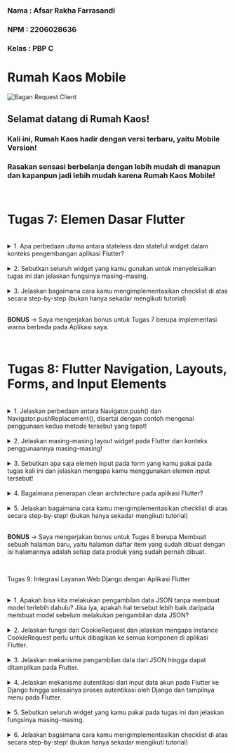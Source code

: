 ### Nama : Afsar Rakha Farrasandi
### NPM : 2206028636
### Kelas : PBP C

# Rumah Kaos Mobile
![Bagan Request Client](https://github.com/afsarakhaa/rumah-kaos/assets/122893320/1ec0cfb0-becc-4aaa-ab99-c4b060aa8c2d)

## Selamat datang di **Rumah Kaos**!
### Kali ini, Rumah Kaos hadir dengan versi terbaru, yaitu Mobile Version!
### Rasakan sensasi berbelanja dengan lebih mudah di manapun dan kapanpun jadi lebih mudah karena Rumah Kaos Mobile!

<br/>

# Tugas 7: Elemen Dasar Flutter
<br />

<details>
<summary> 1. Apa perbedaan utama antara stateless dan stateful widget dalam konteks pengembangan aplikasi Flutter?
</summary>

<br/>

Dalam pengembangan aplikasi Flutter, terdapat dua jenis widget utama yang digunakan untuk membangun UI: **StatelessWidget** dan **StatefulWidget**. Kedua widget ini memiliki peran penting dan penggunaan yang berbeda tergantung pada kebutuhan aplikasi kita.

Berikut adalah tabel yang menggambarkan perbedaan utama antara `StatelessWidget` dan `StatefulWidget`:

| Aspek | StatelessWidget | StatefulWidget |
|-------|----------------|---------------|
| **Definisi** | Widget yang tidak memerlukan state. Artinya, tidak ada data yang diharapkan berubah sepanjang waktu widget ditampilkan. | Widget yang memiliki state yang bisa berubah. Ini digunakan untuk widget yang bisa berinteraksi dengan pengguna atau data yang berubah-ubah. |
| **Penggunaan** | Ideal untuk UI yang static dan tidak berubah setelah rendering pertama, seperti teks atau ikon. | Digunakan untuk UI yang dinamis dan interaktif, seperti form, atau informasi yang terus berubah. |
| **State** | Tidak memiliki state sendiri. | Memiliki state sendiri yang dapat berubah dan memicu UI untuk membangun ulang. |
| **Rebuild** | Tidak dibangun ulang ketika data berubah. | Dibangun ulang ketika state-nya berubah menggunakan `setState()`. |
| **Performance** | Lebih efisien jika data tidak berubah. | Memiliki overhead karena perlu mengelola state dan mungkin membangun ulang lebih sering. |
| **Contoh** | `Text`, `Icon`, dan `FlatButton`. | `Checkbox`, `Radio`, `Slider`, dan form input. |
| **Lifecycle** | Memiliki metode `build()` saja. | Memiliki metode `createState()`, dan state memiliki lifecycle seperti `initState()`, `dispose()`, dll. |

## Kesimpulan

Pemilihan antara `StatelessWidget` dan `StatefulWidget` bergantung pada apakah UI component yang dibangun butuh untuk diperbarui selama masa maintain atau pengembangan. Jika jawabannya ya, maka `StatefulWidget` adalah pilihan yang tepat. Jika tidak, `StatelessWidget` lebih disukai karena lebih ringan dan sederhana.
</details>

<br/>

<details>
<summary> 2. Sebutkan seluruh widget yang kamu gunakan untuk menyelesaikan tugas ini dan jelaskan fungsinya masing-masing.
</summary>

<br/>

Pada hal ini, hampir semua hal adalah widget, maka dari itu, berikut adalah seluruh widget yang saya gunakan dalam tugas ini beserta penjelasannya

| Widget | Fungsi |
|--------|--------|
| `MaterialApp` | Widget pembungkus yang menyediakan aplikasi dengan data tema, rute, dan lainnya. |
| `Scaffold` | Menyediakan struktur dasar untuk aplikasi desain material, termasuk app bars, body, dan lain-lain. |
| `AppBar` | Menampilkan app bar di bagian atas layar, biasanya berisi judul dan aksi. |
| `SingleChildScrollView` | Memungkinkan konten di dalamnya dapat discroll, berguna untuk konten yang melebihi layar. |
| `Padding` | Menambahkan ruang di sekitar widget anak, berguna untuk memberikan margin. |
| `Column` | Mengatur anak-anaknya dalam tata letak vertikal linier. |
| `Text` | Menampilkan string teks dengan berbagai styling. |
| `GridView.builder` | Membuat grid item yang dibangun secara dinamis, efisien untuk daftar item besar. |
| `SliverGridDelegateWithFixedCrossAxisCount` | Mengontrol tata letak grid, termasuk jumlah kolom dan spacing. |
| `Card` | Widget material design yang menampilkan informasi yang dapat di-tap. |
| `InkWell` | Menangkap tab dan memberikan efek visual ketika disentuh. |
| `Icon` | Menampilkan ikon material. |
| `SizedBox` | Kotak dengan ukuran tertentu, sering digunakan untuk spacing. |
| `TextStyle` | Menentukan gaya teks seperti ukuran font, berat, dan warna. |
| `ScaffoldMessenger` | Menampilkan `SnackBar`, memberikan feedback sementara ke pengguna. |
| `SnackBar` | Menampilkan pesan singkat di bagian bawah layar. |
| `IconData` | Mendefinisikan ikon-ikon material yang tersedia. |
| `Color` | Merepresentasikan warna. |
| `ThemeData` | Menentukan tema warna dan desain yang digunakan di aplikasi. |
| `ColorScheme.fromSeed` | Menciptakan skema warna dari warna seed. |
| `RoundedRectangleBorder` | Memberikan bentuk bulat pada border `Card`. |
| `main` | Fungsi entry point eksekusi aplikasi Flutter. |

</details>

<br/>

<details>
<summary> 3.  Jelaskan bagaimana cara kamu mengimplementasikan checklist di atas secara step-by-step (bukan hanya sekadar mengikuti tutorial)
</summary>

<br/>

- ### [x]  Membuat sebuah program Flutter baru dengan tema inventory seperti tugas-tugas sebelumnya.

    Pada hal ini saya membuat program Flutter Baru dengan nama "Rumah Kaos Mobile" karena merupakan versi mobile dari App Rumah Kaos.

    #### Persyaratan Sistem
    - Flutter SDK
    - Dart SDK
    - IDE yang mendukung Flutter (misalnya, Android Studio atau Visual Studio Code)

    #### Setup Aplikasi
    1. Instal Flutter SDK dan Dart SDK di sistem Anda.
    2. Setup editor yang Anda pilih (misalnya, Android Studio atau Visual Studio Code) dengan plugin Flutter dan Dart.
    3. Clone repository ini atau buat aplikasi Flutter baru menggunakan perintah `flutter create nama_aplikasi`.

    #### Struktur Kode
    Aplikasi ini terdiri dari dua file Dart utama:
    - `main.dart`: File utama yang menjalankan aplikasi Flutter.
    - `menu.dart`: Berisi widget yang digunakan untuk menampilkan tombol dan fungsi aplikasi.

    #### Cara Menjalankan
    1. Buka terminal.
    2. Navigasi ke direktori aplikasi.
    3. Jalankan `flutter run` untuk menjalankan aplikasi pada simulator atau perangkat.

- ### [x]  Membuat tiga tombol sederhana dengan ikon dan teks (Lihat Item, Tambah Item, Logout)

    ### Langkah 1: Mendefinisikan Model Data

    Saya pertama-tama mendefinisikan model data yang akan mewakili setiap item pada UI. Model ini dinamakan `ShopItem`.

    ```dart
    class ShopItem {
    final String name;
    final IconData icon;
    final Color color;

    ShopItem(this.name, this.icon, this.color);
    }
    ```

    Model `ShopItem` ini memiliki nama, ikon, dan warna yang nantinya digunakan untuk menampilkan tombol.

    ### Langkah 2: Membuat Widget Tombol

    Selanjutnya, saya membuat sebuah Stateless Widget yang disebut `ShopCard`. Widget ini mengambil `ShopItem` sebagai parameter dan menampilkannya sebagai sebuah Card yang bisa ditekan.

    ```dart
    class ShopCard extends StatelessWidget {
    final ShopItem item;

    const ShopCard(this.item, {Key? key}) : super(key: key);

    @override
    Widget build(BuildContext context) {
        return Card(
        color: item.color,
        child: InkWell(
            onTap: () {
            ScaffoldMessenger.of(context).showSnackBar(
                SnackBar(content: Text("Saya telah menekan tombol ${item.name}!"))
            );
            },
            child: Column(
            // ... Isi child sesuai dengan struktur yang ada di kode asli
            ),
        ),
        );
    }
    }
    ```

    Dalam `ShopCard`, `InkWell` digunakan untuk menangkap gestur tap dan menampilkan Snackbar.

    ### Langkah 3: Menampilkan Tombol pada Layar Utama

    Pada `MyHomePage`, saya menggunakan `GridView.builder` untuk menampilkan `ShopCard`. Setiap card merepresentasikan satu dari tiga tombol fungsi aplikasi yang diminta.

    ```dart
    class MyHomePage extends StatelessWidget {
    // ... Constructor dan variabel lainnya ...

    @override
    Widget build(BuildContext context) {
        // ... Scaffold dan AppBar ...

        return GridView.builder(
        // ... GridView builder setup ...
        itemBuilder: (context, index) {
            return ShopCard(items[index]);
        },
        );
    }
    }
    ```

    `GridView.builder` akan membangun sebuah `ShopCard` untuk setiap `ShopItem` yang ada di dalam list `items`.

    ### Langkah 4: Menetapkan Item Tombol

    Saya menetapkan tombol-tombol yang diinginkan dalam sebuah list bernama `items` di `MyHomePage`.

    ```dart
    final List<ShopItem> items = [
    ShopItem("Lihat Item", Icons.checklist, Colors.green),
    ShopItem("Tambah Item", Icons.add_shopping_cart, Colors.blue),
    ShopItem("Logout", Icons.logout, Colors.red),
    ];
    ```
- ### [x]  Memunculkan Snackbar dan tulisannya

    #### Implementasi Tombol dan Snackbar
    Saya membuat tiga tombol dengan ikon dan teks menggunakan `ShopCard`. Setiap `ShopCard` dikonfigurasi dengan sebuah `ShopItem` yang memiliki nama, ikon, dan warna tertentu. Ketika tombol ditekan, sebuah `SnackBar` ditampilkan dengan menggunakan `ScaffoldMessenger.of(context)` untuk memberikan umpan balik kepada pengguna.

    ##### Kode `ShopCard` untuk Snackbar
    ```dart
    child: InkWell(
    onTap: () {
        ScaffoldMessenger.of(context)
        ..hideCurrentSnackBar()
        ..showSnackBar(SnackBar(content: Text("Kamu telah menekan tombol ${item.name}!")));
    },
    // Rest of the code
    )
    ```
    Setiap tombol memiliki `onTap` callback yang menghasilkan `SnackBar` dengan pesan yang sesuai berdasarkan item yang ditekan.
</details>

<br/>

**BONUS** -> Saya mengerjakan bonus untuk Tugas 7 berupa implementasi warna berbeda pada Aplikasi saya.

<br/>

# Tugas 8: Flutter Navigation, Layouts, Forms, and Input Elements
<br />

<details>
<summary> 1. Jelaskan perbedaan antara Navigator.push() dan Navigator.pushReplacement(), disertai dengan contoh mengenai penggunaan kedua metode tersebut yang tepat!
</summary>

<br/>

**Perbedaan antara `Navigator.push()` dan `Navigator.pushReplacement()`**

Flutter menyediakan metode `Navigator.push()` dan `Navigator.pushReplacement()` untuk navigasi antar halaman. Keduanya memiliki tujuan yang berbeda:

- `Navigator.push()`: Digunakan untuk menavigasi ke halaman baru tanpa menghapus halaman saat ini dari stack. Halaman sebelumnya tetap ada di stack, sehingga user dapat kembali ke halaman tersebut.
- `Navigator.pushReplacement()`: Digunakan untuk menavigasi ke halaman baru dengan menggantikan halaman saat ini di stack. Halaman saat ini akan dihapus dari stack, dan tidak dapat kembali ke halaman tersebut.

### Tabel Perbandingan

| Fitur                    | Navigator.push()                  | Navigator.pushReplacement()    |
|--------------------------|-----------------------------------|-------------------------------|
| Deskripsi                | Menambahkan halaman baru ke stack.| Mengganti halaman saat ini dengan halaman baru di stack. |
| Kembalinya ke Halaman Sebelumnya | Memungkinkan kembali ke halaman sebelumnya. | Tidak memungkinkan kembali ke halaman sebelumnya. |
| Penggunaan Stack         | Menambahkan ke stack.             | Menggantikan elemen di stack. |
| Kasus Penggunaan         | Menavigasi ke halaman baru sambil mempertahankan histori. | Menavigasi ke halaman baru saat tidak perlu kembali ke halaman sebelumnya (misalnya, setelah login berhasil). |

### Contoh Penggunaan

**Navigator.push()**
```dart
Navigator.push(
  context,
  MaterialPageRoute(builder: (context) => ShopFormPage()),
);
```
Dalam contoh ini, user menavigasi ke `ShopFormPage` dan dapat kembali ke halaman sebelumnya dengan menggunakan tombol kembali.

**Navigator.pushReplacement()**
```dart
Navigator.pushReplacement(
  context,
  MaterialPageRoute(builder: (context) => MyHomePage()),
);
```
Dalam contoh ini, user menavigasi ke `MyHomePage`, tetapi tidak dapat kembali ke halaman sebelumnya karena telah digantikan oleh `MyHomePage`.

### Kesimpulan

Pemilihan antara `Navigator.push()` dan `Navigator.pushReplacement()` tergantung pada kebutuhan navigasi dalam aplikasi yang dibuat. Penggunaan yang tepat akan memastikan pengalaman pengguna yang intuitif dan efisien.

</details>
<br/>

<details>
<summary> 2.  Jelaskan masing-masing layout widget pada Flutter dan konteks penggunaannya masing-masing! </summary>

<br/>

Berikut penjelasan masing-masing layout widget pada Flutter beserta konteks penggunaannya:

| Nama Layout Widget  | Deskripsi                                                                                                                      | Konteks Penggunaan                             |
|---------------------|--------------------------------------------------------------------------------------------------------------------------------|------------------------------------------------|
| `Container`         | Widget yang digunakan untuk mengatur tata letak dan dekorasi elemen-elemen dalam kotak.                                    | Biasanya digunakan untuk mengelompokkan dan mengatur elemen-elemen lain dalam kotak dengan batas tertentu.                |
| `Row`               | Widget yang mengatur anak-anaknya dalam baris horizontal.                                                                      | Berguna ketika kita ingin menampilkan elemen-elemen dalam satu baris secara horizontal.                                |
| `Column`            | Widget yang mengatur anak-anaknya dalam kolom vertikal.                                                                        | Berguna ketika kita ingin menampilkan elemen-elemen dalam satu kolom secara vertikal.                                  |
| `ListView`          | Widget yang mengatur anak-anaknya dalam daftar gulir (scrollable list).                                                         | Digunakan ketika kita memiliki daftar elemen yang panjang dan ingin memungkinkan pengguna untuk menggulirnya.         |
| `Stack`             | Widget yang mengatur anak-anaknya dalam tumpukan, yang memungkinkan elemen-elemen tumpuk di atas satu sama lain.          | Berguna ketika kita ingin menumpuk elemen-elemen dalam tata letak yang lebih kompleks, seperti tumpukan kartu.         |
| `Expanded`          | Widget yang memungkinkan anak-anaknya memperluas ruang yang tersedia dalam arah tertentu.                                     | Digunakan dalam `Row` atau `Column` untuk memberikan sebagian dari ruang yang tersedia kepada anak-anaknya.             |
| `Wrap`              | Widget yang mengatur anak-anaknya dalam baris-baris yang memanjang secara otomatis, dan memindahkan ke baris berikutnya jika tidak cukup ruang. | Cocok untuk tata letak dengan elemen-elemen berukuran bervariasi yang perlu diatur dalam baris-baris.         |
| `Flow`              | Widget yang mengatur anak-anaknya dalam tata letak aliran (flow layout), dengan kemampuan mengisi ruang secara otomatis.  | Berguna untuk tata letak yang kompleks yang memerlukan penataan elemen dengan baik tanpa perlu mengatur secara manual. |
| `Card`              | Widget yang menggambarkan kartu dengan bayangan dan tampilan yang elegan.                                                       | Umumnya digunakan untuk menampilkan konten dalam kartu terpisah dengan dekorasi visual yang konsisten.                |
</details>

<br/>

<details>
<summary> 3.  Sebutkan apa saja elemen input pada form yang kamu pakai pada tugas kali ini dan jelaskan mengapa kamu menggunakan elemen input tersebut!
</summary>

<br/>

Pada tugas ini, saya menggunakan empat elemen input dalam form Flutter, yaitu:

1. **TextFormField untuk Nama Produk**:
   - Alasan penggunaan: Elemen ini digunakan untuk mengumpulkan informasi tentang nama produk yang akan ditambahkan. TextFormField digunakan karena memungkinkan pengguna untuk memasukkan teks dan memiliki validasi untuk memastikan bahwa input tidak kosong.

2. T**extFormField untuk Harga**:
   - Alasan penggunaan: Elemen ini digunakan untuk mengumpulkan informasi tentang harga produk. TextFormField digunakan karena memungkinkan pengguna untuk memasukkan angka (dalam bentuk teks) dan memiliki validasi untuk memastikan bahwa input tidak kosong dan berupa angka.

3. **TextFormField untuk Deskripsi**:
   - Alasan penggunaan: Elemen ini digunakan untuk mengumpulkan deskripsi produk. TextFormField digunakan karena memungkinkan pengguna untuk memasukkan teks deskripsi produk dan memiliki validasi untuk memastikan bahwa input tidak kosong.

4. **TextFormField untuk Jumlah**:
   - Alasan penggunaan: Elemen ini digunakan untuk mengumpulkan informasi tentang jumlah produk yang tersedia. TextFormField digunakan karena memungkinkan pengguna untuk memasukkan angka (dalam bentuk teks) dan memiliki validasi untuk memastikan bahwa input tidak kosong dan berupa angka.

Penggunaan TextFormField dalam form ini memungkinkan pengguna untuk memasukkan informasi yang dibutuhkan (nama produk, harga, deskripsi, dan jumlah) dengan memastikan bahwa input sesuai dengan persyaratan (tidak kosong, harga dan jumlah berupa angka). Validasi yang terdapat pada masing-masing elemen input juga membantu dalam menghindari kesalahan input yang tidak valid.

</details>

<br/>

<details>
<summary> 4. Bagaimana penerapan clean architecture pada aplikasi Flutter?
</summary>

## Deskripsi
Clean Architecture adalah sebuah pendekatan dalam pengembangan perangkat lunak yang bertujuan untuk memisahkan komponen-komponen utama dalam sebuah aplikasi, sehingga aplikasi menjadi lebih modular, teruji dengan baik, dan mudah untuk dipelihara. Penerapan Clean Architecture pada aplikasi Flutter dapat membantu kita memisahkan logika bisnis dari aspek teknis dan tampilan, sehingga memungkinkan pengujian yang lebih baik, skalabilitas, dan pemeliharaan yang lebih mudah.

## Langkah-Langkah Penerapan Clean Architecture

1. Pembagian Lapisan:
   - Lapisan Internal: Ini adalah lapisan yang berisi logika bisnis aplikasi. Di dalam lapisan ini, kita dapat mendefinisikan use cases (interactors) yang menggambarkan fungsionalitas utama aplikasi kita.
   - Lapisan Eksternal: Ini adalah lapisan yang berisi implementasi teknis seperti UI, database, API, dan perangkat keras. Flutter sering digunakan di lapisan ini untuk mengimplementasikan tampilan pengguna (UI).

2. Pembagian Modul:
   - Domain Layer: Ini adalah modul yang berisi semua logika bisnis, termasuk entitas, use cases, dan repositori abstrak. Tidak ada ketergantungan ke infrastruktur di sini.
   - Data Layer: Ini adalah modul yang mengimplementasikan repositori abstrak dari domain layer. Modul ini bertanggung jawab untuk berkomunikasi dengan data eksternal, seperti database atau API.
   - Presentation Layer: Ini adalah modul yang berisi komponen UI seperti widget, halaman, dan manajemen state UI. Ini adalah bagian yang berinteraksi langsung dengan pengguna.

3. Dependency Injection:
   - Gunakan teknik Dependency Injection (DI) untuk menghubungkan lapisan tersebut. Dengan Flutter, kita bisa menggunakan paket seperti "get_it" atau "provider" untuk mengatur injeksi dependensi.

4. Pengujian:
   - Lapisan domain harus memiliki pengujian unit yang kuat untuk memastikan logika bisnis berfungsi dengan baik.
   - Lapisan data perlu memiliki pengujian integrasi untuk memastikan koneksi dengan data eksternal berjalan dengan baik.
   - Lapisan presentasi harus memiliki pengujian widget untuk memastikan UI berperilaku seperti yang diharapkan.

5. Menggunakan Pola Desain:
   - Dalam lapisan presentasi, kita bisa menggunakan pola desain seperti MVVM (Model-View-ViewModel) atau BLoC (Business Logic Component) untuk memisahkan tampilan dari logika bisnis.

6. Memisahkan Responsabilitas:
   - Pastikan setiap lapisan hanya memiliki responsabilitas tertentu dan tidak bergantung pada lapisan lain secara langsung.

7. Menerapkan Prinsip Single Responsibility:
   - Pastikan setiap kelas atau komponen hanya memiliki satu tanggung jawab utama.

Penerapan Clean Architecture pada aplikasi Flutter akan membantu kita mencapai pemisahan yang baik antara komponen-komponen aplikasi kita, membuat kode lebih mudah diuji, dan memungkinkan kita untuk mengganti teknologi atau lapisan tanpa mengganggu bagian lain dari aplikasi kita. 
</details>

<br/>

<details>
<summary> 5. Jelaskan bagaimana cara kamu mengimplementasikan checklist di atas secara step-by-step! (bukan hanya sekadar mengikuti tutorial)
</summary>

<br/>

### A. Formulir Tambah Item Baru

#### 1. Buat Halaman Baru untuk Formulir Tambah Item:

1.1 Tambahkan file `shoplist_form.dart`:

```dart
// shoplist_form.dart

import 'package:flutter/material.dart';

class ShopFormPage extends StatefulWidget {
  const ShopFormPage({Key? key}) : super(key: key);

  @override
  State<ShopFormPage> createState() => _ShopFormPageState();
}

class _ShopFormPageState extends State<ShopFormPage> {
  // ... (existing code)
}
```

#### 2. Elemen Input pada Formulir:

2.1 Tambahkan elemen input pada `_ShopFormPageState`:

```dart
// _ShopFormPageState in shoplist_form.dart

// ... (existing code)

String _name = "";
int _price = 0;
String _description = "";
int _amount = 0;
final _formKey = GlobalKey<FormState>();

@override
Widget build(BuildContext context) {
  return Scaffold(
    // ... (existing code)
    body: Form(
      key: _formKey,
      child: SingleChildScrollView(
        child: Column(
          crossAxisAlignment: CrossAxisAlignment.start,
          children: [
            // ... (existing code)
          ],
        ),
      ),
    ),
  );
}
```

#### 3. Tombol Save:

3.1 Tambahkan Tombol "Save" pada `_ShopFormPageState`:

```dart
// _ShopFormPageState in shoplist_form.dart

// ... (existing code)

Align(
  alignment: Alignment.bottomCenter,
  child: Padding(
    padding: const EdgeInsets.all(8.0),
    child: ElevatedButton(
      onPressed: () {
        // ... (existing code)

        // Save button logic
        if (_formKey.currentState!.validate()) {
          // ... (existing code)
        }
      },
      child: const Text(
        "Save",
        style: TextStyle(color: Colors.white),
      ),
    ),
  ),
),
```

#### 4. Navigasi:

4.1 Arahkan pengguna ke halaman form tambah item baru dari `MyHomePage`:

```dart
// menu.dart

// ... (existing code)

class MyHomePage extends StatelessWidget {
  // ... (existing code)

  @override
  Widget build(BuildContext context) {
    return Scaffold(
      // ... (existing code)
      body: SingleChildScrollView(
        child: Padding(
          padding: const EdgeInsets.all(20.0),
          child: Column(
            children: <Widget>[
              // ... (existing code)
              InkWell(
                onTap: () {
                  Navigator.push(
                    context,
                    MaterialPageRoute(
                      builder: (context) => const ShopFormPage(),
                    ),
                  );
                },
                child: ShopCard(items[index]),
              ),
            ],
          ),
        ),
      ),
    );
  }
}
```

### B. Drawer

#### 1. Buat Drawer:

1.1 Tambahkan drawer pada `left_drawer.dart`:

```dart
// left_drawer.dart

// ... (existing code)

class LeftDrawer extends StatelessWidget {
  // ... (existing code)

  @override
  Widget build(BuildContext context) {
    return Drawer(
      child: ListView(
        children: [
          // ... (existing code)
        ],
      ),
    );
  }
}
```

#### 2. Opsi Drawer:

2.1 Tambahkan opsi "Tambah Item" pada `LeftDrawer`:

```dart
// left_drawer.dart

// ... (existing code)

ListTile(
  leading: const Icon(Icons.add_shopping_cart),
  title: const Text('Tambah Item'),
  onTap: () {
    Navigator.push(
      context,
      MaterialPageRoute(
        builder: (context) => const ShopFormPage(),
      ),
    );
  },
),
```

#### 3. Opsi Drawer:

3.1 Tambahkan opsi "Halaman Utama" pada `LeftDrawer`:

```dart
// left_drawer.dart

// ... (existing code)

ListTile(
  leading: const Icon(Icons.home_outlined),
  title: const Text('Halaman Utama'),
  onTap: () {
    Navigator.pushReplacement(
      context,
      MaterialPageRoute(
        builder: (context) => MyHomePage(),
      ),
    );
  },
),
```

</details>

</br>

**BONUS** -> Saya mengerjakan bonus untuk Tugas 8 berupa Membuat sebuah halaman baru, yaitu halaman daftar item yang sudah dibuat dengan isi halamannya adalah setiap data produk yang sudah pernah dibuat.

<br/>

Tugas 9: Integrasi Layanan Web Django dengan Aplikasi Flutter

<br />

<details>
<summary> 1. Apakah bisa kita melakukan pengambilan data JSON tanpa membuat model terlebih dahulu? Jika iya, apakah hal tersebut lebih baik daripada membuat model sebelum melakukan pengambilan data JSON?
</summary>

<br/>

### Pengambilan Data JSON Tanpa Model di Flutter
***Ya, kita bisa mengambil data JSON tanpa membuat model terlebih dahulu di Flutter.*** 

Flutter dan Dart menyediakan cara untuk melakukan ini dengan menggunakan `Map` dan dynamic typing. Contohnya, kita bisa menggunakan `jsonDecode` untuk mengubah string JSON menjadi `Map<String, dynamic>` atau `List<dynamic>` di Dart, yang memungkinkan kita untuk mengakses data tanpa mendefinisikan model kelas terlebih dahulu.

**Contoh Penggunaan:**

```dart
var data = jsonDecode(responseBody) as Map<String, dynamic>;
print(data['key']); // Mengakses nilai menggunakan key
```

**Perbandingan dengan Pendekatan Model:**

**1. Fleksibilitas vs Struktur** 

Menggunakan pendekatan tanpa model memberikan fleksibilitas lebih dalam mengakses data JSON, terutama bila struktur data sering berubah atau tidak terdefinisi dengan jelas. Namun, pendekatan ini kurang terstruktur dan bisa lebih rentan terhadap kesalahan pada runtime, seperti typo dalam nama key.

**2. Keselamatan Tipe** 

Pendekatan model (strong typing) memberikan keuntungan dalam bentuk keselamatan tipe. Model yang didefinisikan memastikan bahwa data yang diakses sesuai dengan struktur yang kita harapkan. Ini mengurangi kemungkinan kesalahan saat runtime dan memudahkan debugging.

**3. Manajemen Data yang Lebih Baik** 

Model membantu dalam manajemen data yang lebih baik. Jika aplikasi berkembang menjadi lebih kompleks, memiliki model yang jelas membantu dalam memelihara kode, meningkatkan keterbacaan, dan memudahkan kolaborasi dalam tim.

**Kesimpulan** 

Menggunakan model atau tidak bergantung pada kasus penggunaan spesifik. Untuk proyek yang lebih besar dan kompleks, atau ketika bekerja dalam tim, mendefinisikan model sering kali lebih disukai karena alasan keselamatan tipe dan manajemen kode. Untuk skenario yang lebih sederhana atau dengan data yang sering berubah, mengakses data JSON langsung tanpa model bisa menjadi pilihan yang efisien.

</details>

<br />

<details>
<summary> 2. Jelaskan fungsi dari CookieRequest dan jelaskan mengapa instance CookieRequest perlu untuk dibagikan ke semua komponen di aplikasi Flutter.
</summary>

<br/>

### Fungsi `CookieRequest` dalam Aplikasi Flutter

**Apa itu `CookieRequest`?**
`CookieRequest` dalam konteks pengembangan aplikasi, khususnya di Flutter, sering merujuk pada mekanisme yang mengatur pengiriman dan penerimaan cookie saat melakukan request HTTP. Cookies adalah data kecil yang disimpan di perangkat klien dan dikirimkan kembali ke server pada setiap request. `CookieRequest` bertugas untuk memastikan bahwa cookie ini diatur dan dikirimkan dengan benar.

**Fungsi Utama `CookieRequest`:**
1. **Pengelolaan Sesi Pengguna:** `CookieRequest` membantu dalam mengelola sesi pengguna. Cookie sering digunakan untuk menyimpan token autentikasi atau informasi sesi lainnya yang memungkinkan aplikasi mengenali pengguna yang sudah login.
2. **Pemeliharaan State antara Request:** Cookie membantu menjaga keadaan (state) antara berbagai request HTTP. Hal ini penting untuk fitur seperti keranjang belanja di e-commerce atau preferensi pengguna.
3. **Keamanan:** Dalam banyak kasus, `CookieRequest` juga mengelola aspek keamanan, seperti memastikan bahwa cookie sensitif hanya dikirim melalui koneksi HTTPS.

**Mengapa `CookieRequest` Perlu Dibagikan ke Semua Komponen?**
1. **Konsistensi State:** Memastikan bahwa setiap komponen aplikasi memiliki akses ke state yang sama dan terkini, yang sangat penting untuk fungsionalitas dan user experience.
2. **Efisiensi dan DRY (Don't Repeat Yourself):** Dengan membagikan instance `CookieRequest`, kita dapat menghindari duplikasi kode untuk pengelolaan cookie di berbagai bagian aplikasi.
3. **Pengelolaan Sumber Daya:** Membagi satu instance memastikan penggunaan sumber daya yang efisien, seperti memori dan koneksi jaringan, karena tidak perlu membuat banyak instance untuk tujuan yang sama.
4. **Sinkronisasi Akses Data:** Memungkinkan semua komponen untuk secara sinkron mengakses dan memodifikasi cookie atau data sesi, yang penting untuk integritas data dan pengalaman pengguna.

### Kesimpulan
Dalam aplikasi Flutter, `CookieRequest` memainkan peran penting dalam pengelolaan sesi dan keamanan pengguna, serta dalam menjaga konsistensi dan efisiensi pengelolaan state aplikasi. Memiliki satu instance `CookieRequest` yang dibagikan di seluruh aplikasi memastikan bahwa semua komponen bekerja dengan state yang sama, mengurangi duplikasi kode, dan meningkatkan efisiensi penggunaan sumber daya.

</details>

<br />

<details>
<summary> 3.  Jelaskan mekanisme pengambilan data dari JSON hingga dapat ditampilkan pada Flutter.
</summary>

<br/>

Mekanisme pengambilan data dari JSON hingga dapat ditampilkan pada aplikasi Flutter melibatkan beberapa langkah utama. Ini termasuk mengirim request HTTP ke server, menerima response dalam format JSON, menguraikan data JSON tersebut, dan akhirnya menampilkan data tersebut dalam UI Flutter. Berikut adalah penjelasan rinci dari setiap langkah:

### 1. Mengirim Request HTTP
Pertama, aplikasi Flutter mengirim request HTTP ke server atau endpoint API yang menyediakan data JSON. Ini biasanya dilakukan menggunakan paket `http` yang tersedia di Flutter.

Contoh kode untuk mengirim request:
```dart
var url = Uri.parse('https://example.com/data');
var response = await http.get(url);
```

### 2. Menerima Response JSON
Setelah request terkirim, aplikasi akan menerima response dari server. Jika request berhasil, response ini akan berisi data dalam format JSON.

### 3. Menguraikan (Parsing) JSON
Langkah selanjutnya adalah menguraikan response JSON tersebut menjadi struktur data yang bisa digunakan oleh Flutter. Ada dua cara umum untuk melakukan ini:

   - **Menggunakan Dynamic Typing:** Menguraikan JSON menjadi `Map<String, dynamic>` atau `List<dynamic>` menggunakan `jsonDecode` dari `dart:convert`. Metode ini tidak memerlukan model kelas terlebih dahulu.
   
     Contoh:
     ```dart
     var jsonData = jsonDecode(response.body);
     ```

   - **Menggunakan Model Kelas:** Membuat model kelas untuk merepresentasikan data JSON dan menggunakan `jsonDecode` untuk menguraikan JSON ke dalam instance dari model tersebut. Ini memberikan keuntungan dari type safety dan mudah untuk dielola.

     Contoh model:
     ```dart
     class DataModel {
       final String id;
       final String name;
       // Konstruktor dan metode lainnya
     }
     ```

     Contoh penguraian:
     ```dart
     var dataModel = DataModel.fromJson(jsonDecode(response.body));
     ```

### 4. Menampilkan Data pada UI
Setelah data JSON berhasil diuraikan, langkah terakhir adalah menampilkannya dalam UI Flutter. Ini bisa dilakukan dengan menggunakan berbagai widget Flutter, seperti `Text`, `ListView`, `Card`, dll.

Contoh:
```dart
ListView.builder(
  itemCount: data.length,
  itemBuilder: (context, index) {
    return ListTile(
      title: Text(data[index].name),
      // Widget lainnya
    );
  },
)
```

### Kesimpulan
Proses pengambilan data dari JSON hingga ditampilkan pada Flutter melibatkan beberapa langkah penting, mulai dari mengirim request, menguraikan JSON, dan akhirnya menampilkan data dalam UI. Dengan menggunakan paket `http` untuk request dan `dart:convert` untuk penguraian JSON, Flutter menyediakan cara yang efisien dan fleksibel untuk menangani data JSON.

</details>

<br />

<details>
<summary> 4.  Jelaskan mekanisme autentikasi dari input data akun pada Flutter ke Django hingga selesainya proses autentikasi oleh Django dan tampilnya menu pada Flutter.
</summary>

<br/>

Mekanisme autentikasi dari input data akun pada Flutter hingga proses autentikasi oleh Django dan tampilnya menu pada Flutter melibatkan beberapa langkah penting yang saling terintegrasi. Berikut adalah langkah-langkah tersebut:

### 1. Input Data Akun pada Flutter
Pertama, pengguna memasukkan data akun (biasanya username dan password) melalui antarmuka pengguna (UI) Flutter. Ini biasanya dilakukan menggunakan `TextFormField` atau widget input serupa.

### 2. Mengirim Data ke Server Django
Setelah pengguna menekan tombol login, aplikasi Flutter akan mengirimkan data tersebut ke server Django. Ini biasanya dilakukan dengan membuat request HTTP POST menggunakan paket seperti `http` di Flutter.

Contoh kode untuk mengirim data:
```dart
var url = Uri.parse('http://yourdjangoapp.com/api/login/');
var response = await http.post(
  url,
  body: {'username': 'user', 'password': 'pass'}
);
```

### 3. Proses Autentikasi di Django
Di sisi server Django, data yang diterima akan diproses. Django akan memeriksa apakah kombinasi username dan password cocok dengan yang ada di database.

- Jika valid, Django akan menghasilkan token (misalnya menggunakan Django Rest Framework Token Authentication) dan mengirimkannya kembali sebagai response.
- Jika tidak valid, Django akan mengirimkan response error.

### 4. Menerima Response di Flutter
Aplikasi Flutter kemudian akan menerima response dari Django.

- Jika autentikasi berhasil (token diterima), aplikasi menyimpan token tersebut (misalnya di `SharedPreferences` untuk penggunaan selanjutnya).
- Jika gagal, aplikasi dapat menampilkan pesan kesalahan.

### 5. Menampilkan Menu di Flutter
Setelah autentikasi berhasil, aplikasi Flutter kemudian dapat menavigasikan pengguna ke halaman utama atau menu utama aplikasi. Ini biasanya dilakukan dengan menggunakan Navigator untuk mengubah halaman.

```dart
if (authSuccess) {
  Navigator.pushReplacement(
    context,
    MaterialPageRoute(builder: (context) => MainMenu()),
  );
}
```

### 6. Penggunaan Token untuk Request Berikutnya
Token yang disimpan digunakan untuk autentikasi pada request-request berikutnya ke server Django. Header `Authorization` dengan token biasanya ditambahkan pada setiap request yang memerlukan autentikasi.

```dart
var response = await http.get(
  protectedUrl,
  headers: {'Authorization': 'Token $yourToken'},
);
```

### Kesimpulan
Proses autentikasi antara aplikasi Flutter dan server Django melibatkan pertukaran data antara klien dan server, validasi kredensial oleh Django, dan penggunaan token untuk sesi yang terautentikasi. Flutter bertanggung jawab untuk mengumpulkan data pengguna dan menampilkan UI sesuai dengan status autentikasi, sementara Django menangani verifikasi kredensial dan mengeluarkan token.

</details>

<br />

<details>
<summary> 5. Sebutkan seluruh widget yang kamu pakai pada tugas ini dan jelaskan fungsinya masing-masing.
</summary>

<br/>

| Widget       | Fungsi                                                                                   |
|--------------|------------------------------------------------------------------------------------------|
| `MaterialApp` | Titik awal aplikasi yang menggunakan Material Design, mengatur tema dan navigasi.       |
| `Scaffold`    | Menyediakan struktur dasar layout Material, termasuk app bar, body, dan lainnya.         |
| `AppBar`      | Menampilkan bar aplikasi di bagian atas layar, biasanya berisi judul dan aksi.           |
| `TextFormField` | Widget input teks yang memungkinkan pengguna memasukkan data, seperti username dan password. |
| `ListView`    | Widget scrollable yang menampilkan daftar item dalam bentuk linear.                       |
| `Text`        | Menampilkan string teks sederhana pada UI.                                              |
| `Image`       | Menampilkan gambar dari berbagai sumber, seperti jaringan atau aset lokal.              |
| `Navigator`   | Mengatur rute halaman di aplikasi, seperti navigasi ke halaman baru.                    |
| `FutureBuilder` | Membangun widget berdasarkan hasil terakhir dari interaksi Future, seperti request HTTP. |
| `Card`        | Widget Material dengan sudut melengkung dan bayangan, sering digunakan untuk menampilkan konten secara terorganisir. |
| `Padding`     | Menambahkan padding di sekeliling widget anaknya.                                      |
| `Column`/`Row` | Menata widget anaknya secara vertikal (`Column`) atau horizontal (`Row`).              |
| `Icon`        | Menampilkan ikon dari set Material Icons.                                              |
| `IconButton`  | Tombol dengan area tekan yang menampilkan ikon, sering digunakan di AppBar.             |
| `CircularProgressIndicator` | Menampilkan indikator loading berputar.                               |
| `SharedPreferences` | Bukan widget, tapi digunakan untuk menyimpan data secara lokal di perangkat.      |

</details>

<br />

<details>
<summary> 6. Jelaskan bagaimana cara kamu mengimplementasikan checklist di atas secara step-by-step! (bukan hanya sekadar mengikuti tutorial)
</summary>

<br/>

Untuk mengimplementasikan checklist yang meliputi pembuatan antarmuka pengguna (UI) untuk autentikasi menggunakan Flutter dan integrasi dengan backend Django, Anda bisa mengikuti langkah-langkah berikut. Langkah-langkah ini lebih berfokus pada proses pengembangan yang berdasarkan pemahaman konsep:

### 1. Persiapan dan Perencanaan
- **Tentukan Fitur:** Tentukan fitur-fitur yang Anda ingin implementasikan, seperti form login, tampilan detail produk, dan navigasi.
- **Rancang UI:** Buat rancangan UI kasar dengan alat seperti Figma atau sketsa tangan untuk mendapatkan gambaran visual.
- **Setup Proyek:** Buat proyek Flutter baru dan siapkan lingkungan pengembangan Django.

### 2. Membuat UI Login di Flutter
- **Struktur Dasar:** Gunakan `MaterialApp` dan `Scaffold` untuk membuat struktur dasar halaman.
- **Form Input:** Gunakan `TextFormField` untuk input username dan password.
- **Tombol Login:** Tambahkan `ElevatedButton` untuk mengirim data form.
- **Validasi Input:** Implementasikan validasi sederhana untuk input form menggunakan `Form` dan `GlobalKey<FormState>`.

### 3. Implementasi Autentikasi di Django
- **Model Pengguna:** Pastikan model pengguna Django siap digunakan.
- **Endpoint API:** Buat endpoint API untuk autentikasi menggunakan Django Rest Framework.
- **Autentikasi Token:** Gunakan sistem token (misalnya TokenAuthentication di DRF) untuk mengelola sesi pengguna.

### 4. Integrasi API dengan Flutter
- **HTTP Request:** Gunakan paket `http` di Flutter untuk mengirimkan data login ke endpoint Django.
- **Pengelolaan State:** Gunakan `setState` atau state management lain (seperti Provider) untuk mengelola state autentikasi.
- **Pengelolaan Respons:** Tangani response dari server (token atau pesan error) dan simpan token di `SharedPreferences` jika login berhasil.

### 5. Navigasi dan Tampilan Menu
- **Halaman Menu:** Buat halaman menu baru di Flutter.
- **Navigasi:** Setelah login berhasil, gunakan `Navigator` untuk beralih ke halaman menu.
- **Menampilkan Data:** Jika perlu, buat request ke Django untuk mengambil data yang ditampilkan di menu.

### 6. Implementasi Fitur Tambahan
- **Daftar Produk:** Implementasikan `ListView.builder` untuk menampilkan produk.
- **Halaman Detail Produk:** Buat halaman baru untuk detail produk. Gunakan `Navigator` untuk transisi ke halaman ini ketika produk dipilih.
- **Autentikasi di Request Lain:** Sertakan token autentikasi di header untuk request lain yang memerlukan autentikasi.

### 7. Pengujian dan Debugging
- **Uji Fungsionalitas:** Lakukan pengujian manual untuk memastikan semua fitur berfungsi seperti yang diharapkan.
- **Debugging:** Gunakan tools debugging di Flutter dan Django untuk menyelesaikan masalah yang muncul.

### 8. Refinement dan Refactoring
- **Perbaiki UI:** Sesuaikan UI berdasarkan feedback atau kebutuhan pengguna.
- **Refactoring Kode:** Refactor kode untuk meningkatkan efisiensi dan keterbacaan.

### 9. Dokumentasi dan Penyelesaian
- **Dokumentasi:** Tulis dokumentasi yang diperlukan untuk proyek.
- **Penyelesaian:** Lakukan penyesuaian akhir dan persiapkan aplikasi untuk deployment atau penggunaan lebih lanjut.


</details>










